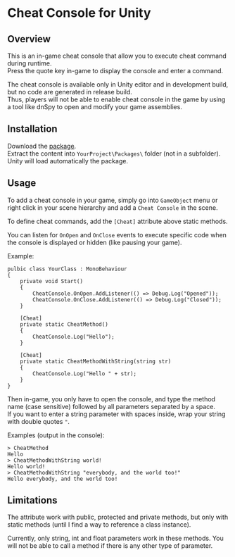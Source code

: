 # Cheat Console for Unity
## Overview
This is an in-game cheat console that allow you to execute cheat command during runtime.\
Press the quote key in-game to display the console and enter a command.

The cheat console is available only in Unity editor and in development build, but no code are generated in release build.\
Thus, players will not be able to enable cheat console in the game by using a tool like dnSpy to open and modify your game assemblies.

## Installation
Download the [package](https://github.com/BenPyton/cheatconsole/archive/master.zip).\
Extract the content into `YourProject\Packages\` folder (not in a subfolder).\
Unity will load automatically the package.

## Usage
To add a cheat console in your game, simply go into `GameObject` menu or right click in your scene hierarchy and add a `Cheat Console` in the scene.

To define cheat commands, add the `[Cheat]` attribute above static methods.

You can listen for `OnOpen` and `OnClose` events to execute specific code when the console is displayed or hidden (like pausing your game).

Example:
```
pulbic class YourClass : MonoBehaviour
{
	private void Start()
	{
		CheatConsole.OnOpen.AddListener(() => Debug.Log("Opened"));
		CheatConsole.OnClose.AddListener(() => Debug.Log("Closed"));
	}

	[Cheat]
	private static CheatMethod()
	{
		CheatConsole.Log("Hello");
	}
	
	[Cheat]
	private static CheatMethodWithString(string str)
	{
		CheatConsole.Log("Hello " + str);
	}
}
```

Then in-game, you only have to open the console, and type the method name (case sensitive) followed by all parameters separated by a space.\
If you want to enter a string parameter with spaces inside, wrap your string with double quotes `"`.

Examples (output in the console):
```
> CheatMethod
Hello
> CheatMethodWithString world!
Hello world!
> CheatMethodWithString "everybody, and the world too!"
Hello everybody, and the world too!
```

## Limitations
The attribute work with public, protected and private methods, but only with static methods (until I find a way to reference a class instance).

Currently, only string, int and float parameters work in these methods. 
You will not be able to call a method if there is any other type of parameter.
